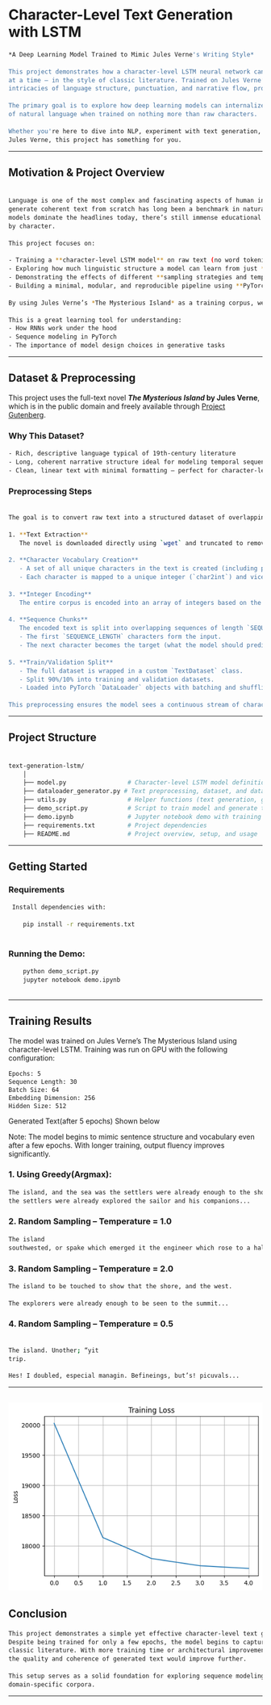 # Character-Level Text Generation with LSTM

```bash
*A Deep Learning Model Trained to Mimic Jules Verne's Writing Style*

This project demonstrates how a character-level LSTM neural network can be used to generate English text — one character
at a time — in the style of classic literature. Trained on Jules Verne’s *The Mysterious Island*, the model learns the
intricacies of language structure, punctuation, and narrative flow, producing surprisingly coherent sequences from scratch.

The primary goal is to explore how deep learning models can internalize and recreate the stylistic and structural patterns
of natural language when trained on nothing more than raw characters.

Whether you're here to dive into NLP, experiment with text generation, or just watch a neural net attempt to write like
Jules Verne, this project has something for you.

```
---

## Motivation & Project Overview

```bash

Language is one of the most complex and fascinating aspects of human intelligence. The ability to model, understand, and
generate coherent text from scratch has long been a benchmark in natural language processing (NLP). While large-scale language
models dominate the headlines today, there’s still immense educational value in building models from the ground up — character
by character.

This project focuses on:

- Training a **character-level LSTM model** on raw text (no word tokenization).
- Exploring how much linguistic structure a model can learn from just **sequences of characters**.
- Demonstrating the effects of different **sampling strategies and temperatures** on text creativity.
- Building a minimal, modular, and reproducible pipeline using **PyTorch**.

By using Jules Verne’s *The Mysterious Island* as a training corpus, we allow the model to learn narrative style, punctuation rhythm, and character transitions directly from a classic literary work — and then attempt to generate new text that *feels* like it could have come from the same novel.

This is a great learning tool for understanding:
- How RNNs work under the hood
- Sequence modeling in PyTorch
- The importance of model design choices in generative tasks

```
---

## Dataset & Preprocessing

This project uses the full-text novel **_The Mysterious Island_ by Jules Verne**, which is in the public domain and freely
available through [Project Gutenberg](https://www.gutenberg.org/ebooks/1268).

### Why This Dataset?
``` bash
- Rich, descriptive language typical of 19th-century literature
- Long, coherent narrative structure ideal for modeling temporal sequences
- Clean, linear text with minimal formatting — perfect for character-level modeling
```

### Preprocessing Steps
```bash

The goal is to convert raw text into a structured dataset of overlapping character sequences that the LSTM model can learnfrom.

1. **Text Extraction**  
   The novel is downloaded directly using `wget` and truncated to remove Project Gutenberg's boilerplate header/footer content.

2. **Character Vocabulary Creation**  
   - A set of all unique characters in the text is created (including punctuation, whitespace, and case).
   - Each character is mapped to a unique integer (`char2int`) and vice versa.

3. **Integer Encoding**  
   The entire corpus is encoded into an array of integers based on the character mapping.

4. **Sequence Chunks**  
   The encoded text is split into overlapping sequences of length `SEQUENCE_LENGTH + 1`:
   - The first `SEQUENCE_LENGTH` characters form the input.
   - The next character becomes the target (what the model should predict next).

5. **Train/Validation Split**  
   - The full dataset is wrapped in a custom `TextDataset` class.
   - Split 90%/10% into training and validation datasets.
   - Loaded into PyTorch `DataLoader` objects with batching and shuffling.

This preprocessing ensures the model sees a continuous stream of character sequences and learns how characters relate to each other over time — a foundational skill in text generation tasks.

```
---

##  Project Structure

```bash

text-generation-lstm/
    │
    ├── model.py                 # Character-level LSTM model definition
    ├── dataloader_generator.py # Text preprocessing, dataset, and dataloader setup
    ├── utils.py                 # Helper functions (text generation, gradient norm, etc.)
    ├── demo_script.py           # Script to train model and generate text
    ├── demo.ipynb               # Jupyter notebook demo with training and generation
    ├── requirements.txt         # Project dependencies
    ├── README.md                # Project overview, setup, and usage


```
---

## Getting Started

### Requirements

```bash
 Install dependencies with:

    pip install -r requirements.txt
    
```
 ### Running the Demo:
 ```bash
     python demo_script.py
     jupyter notebook demo.ipynb
     
```
---

## Training Results

The model was trained on Jules Verne’s The Mysterious Island using character-level LSTM.
Training was run on GPU with the following configuration:

    Epochs: 5
    Sequence Length: 30
    Batch Size: 64
    Embedding Dimension: 256
    Hidden Size: 512

Generated Text(after 5 epochs) Shown below

Note: The model begins to mimic sentence structure and vocabulary even after a few epochs.
With longer training, output fluency improves significantly.

### 1. Using Greedy(Argmax):

```bash
The island, and the sea was the settlers were already enough to the shore, 
the settlers were already explored the sailor and his companions...

```
### 2. Random Sampling – Temperature = 1.0
```bash
The island
southwested, or spake which emerged it the engineer which rose to a half operation...
```

### 3. Random Sampling – Temperature = 2.0

```bash
The island to be touched to show that the shore, and the west.

The explorers were already enough to be seen to the summit...

```

### 4. Random Sampling – Temperature = 0.5

```bash

The island. Unother; “yit
trip.

Hes! I doubled, especial managin. Befineings, but’s! picuvals...

```
---
![Training results](train.png)
---


## Conclusion

```bash
This project demonstrates a simple yet effective character-level text generation pipeline using an LSTM network.
Despite being trained for only a few epochs, the model begins to capture patterns, punctuation, and structure from
classic literature. With more training time or architectural improvements (e.g. deeper LSTMs, attention, or transformers),
the quality and coherence of generated text would improve further.

This setup serves as a solid foundation for exploring sequence modeling, generative text tasks, or even fine-tuning on
domain-specific corpora.

```
---
